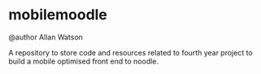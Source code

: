 mobilemoodle
============

@author Allan Watson

A repository to store code and resources related to fourth year project to build a mobile optimised front end to noodle.
